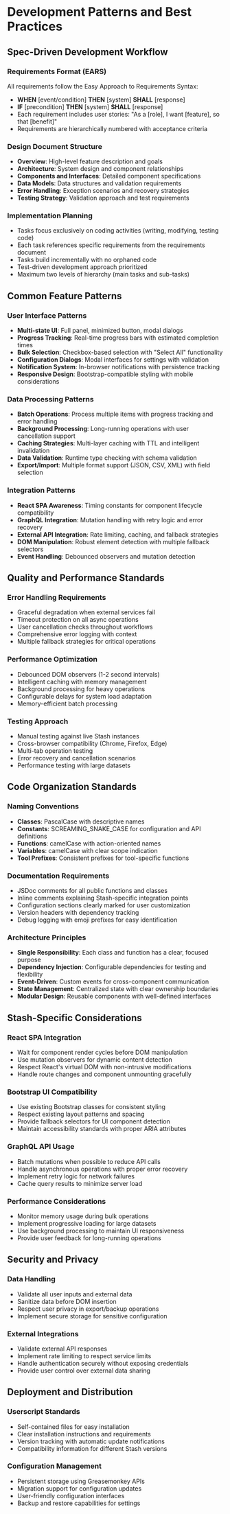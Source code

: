 # Development Patterns and Best Practices

## Spec-Driven Development Workflow

### Requirements Format (EARS)
All requirements follow the Easy Approach to Requirements Syntax:
- **WHEN** [event/condition] **THEN** [system] **SHALL** [response]
- **IF** [precondition] **THEN** [system] **SHALL** [response]
- Each requirement includes user stories: "As a [role], I want [feature], so that [benefit]"
- Requirements are hierarchically numbered with acceptance criteria

### Design Document Structure
- **Overview**: High-level feature description and goals
- **Architecture**: System design and component relationships
- **Components and Interfaces**: Detailed component specifications
- **Data Models**: Data structures and validation requirements
- **Error Handling**: Exception scenarios and recovery strategies
- **Testing Strategy**: Validation approach and test requirements

### Implementation Planning
- Tasks focus exclusively on coding activities (writing, modifying, testing code)
- Each task references specific requirements from the requirements document
- Tasks build incrementally with no orphaned code
- Test-driven development approach prioritized
- Maximum two levels of hierarchy (main tasks and sub-tasks)

## Common Feature Patterns

### User Interface Patterns
- **Multi-state UI**: Full panel, minimized button, modal dialogs
- **Progress Tracking**: Real-time progress bars with estimated completion times
- **Bulk Selection**: Checkbox-based selection with "Select All" functionality
- **Configuration Dialogs**: Modal interfaces for settings with validation
- **Notification System**: In-browser notifications with persistence tracking
- **Responsive Design**: Bootstrap-compatible styling with mobile considerations

### Data Processing Patterns
- **Batch Operations**: Process multiple items with progress tracking and error handling
- **Background Processing**: Long-running operations with user cancellation support
- **Caching Strategies**: Multi-layer caching with TTL and intelligent invalidation
- **Data Validation**: Runtime type checking with schema validation
- **Export/Import**: Multiple format support (JSON, CSV, XML) with field selection

### Integration Patterns
- **React SPA Awareness**: Timing constants for component lifecycle compatibility
- **GraphQL Integration**: Mutation handling with retry logic and error recovery
- **External API Integration**: Rate limiting, caching, and fallback strategies
- **DOM Manipulation**: Robust element detection with multiple fallback selectors
- **Event Handling**: Debounced observers and mutation detection

## Quality and Performance Standards

### Error Handling Requirements
- Graceful degradation when external services fail
- Timeout protection on all async operations
- User cancellation checks throughout workflows
- Comprehensive error logging with context
- Multiple fallback strategies for critical operations

### Performance Optimization
- Debounced DOM observers (1-2 second intervals)
- Intelligent caching with memory management
- Background processing for heavy operations
- Configurable delays for system load adaptation
- Memory-efficient batch processing

### Testing Approach
- Manual testing against live Stash instances
- Cross-browser compatibility (Chrome, Firefox, Edge)
- Multi-tab operation testing
- Error recovery and cancellation scenarios
- Performance testing with large datasets

## Code Organization Standards

### Naming Conventions
- **Classes**: PascalCase with descriptive names
- **Constants**: SCREAMING_SNAKE_CASE for configuration and API definitions
- **Functions**: camelCase with action-oriented names
- **Variables**: camelCase with clear scope indication
- **Tool Prefixes**: Consistent prefixes for tool-specific functions

### Documentation Requirements
- JSDoc comments for all public functions and classes
- Inline comments explaining Stash-specific integration points
- Configuration sections clearly marked for user customization
- Version headers with dependency tracking
- Debug logging with emoji prefixes for easy identification

### Architecture Principles
- **Single Responsibility**: Each class and function has a clear, focused purpose
- **Dependency Injection**: Configurable dependencies for testing and flexibility
- **Event-Driven**: Custom events for cross-component communication
- **State Management**: Centralized state with clear ownership boundaries
- **Modular Design**: Reusable components with well-defined interfaces

## Stash-Specific Considerations

### React SPA Integration
- Wait for component render cycles before DOM manipulation
- Use mutation observers for dynamic content detection
- Respect React's virtual DOM with non-intrusive modifications
- Handle route changes and component unmounting gracefully

### Bootstrap UI Compatibility
- Use existing Bootstrap classes for consistent styling
- Respect existing layout patterns and spacing
- Provide fallback selectors for UI component detection
- Maintain accessibility standards with proper ARIA attributes

### GraphQL API Usage
- Batch mutations when possible to reduce API calls
- Handle asynchronous operations with proper error recovery
- Implement retry logic for network failures
- Cache query results to minimize server load

### Performance Considerations
- Monitor memory usage during bulk operations
- Implement progressive loading for large datasets
- Use background processing to maintain UI responsiveness
- Provide user feedback for long-running operations

## Security and Privacy

### Data Handling
- Validate all user inputs and external data
- Sanitize data before DOM insertion
- Respect user privacy in export/backup operations
- Implement secure storage for sensitive configuration

### External Integrations
- Validate external API responses
- Implement rate limiting to respect service limits
- Handle authentication securely without exposing credentials
- Provide user control over external data sharing

## Deployment and Distribution

### Userscript Standards
- Self-contained files for easy installation
- Clear installation instructions and requirements
- Version tracking with automatic update notifications
- Compatibility information for different Stash versions

### Configuration Management
- Persistent storage using Greasemonkey APIs
- Migration support for configuration updates
- User-friendly configuration interfaces
- Backup and restore capabilities for settings